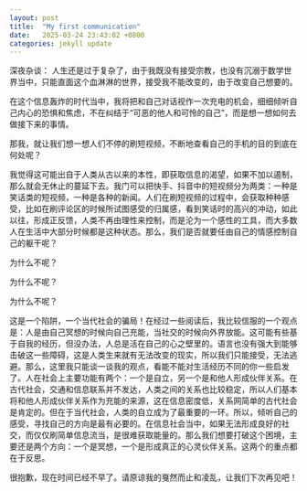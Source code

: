```yaml
---
layout: post
title:  "My first communication"
date:   2025-03-24 23:43:02 +0800
categories: jekyll update
---
```

深夜杂谈：
人生还是过于复杂了，由于我既没有接受宗教，也没有沉溺于数学世界当中，只能直面这个血淋淋的世界，接受我不能改变的，由于改变自己想要的。

在这个信息轰炸的时代当中，我将把和自己对话视作一次充电的机会，细细倾听自己内心的恐惧和焦虑，不在纠结于“可恶的他人和可怜的自己”，而是想一想如何去做接下来的事情。

那我，就让我们想一想人们不停的刷短视频，不断地查看自己的手机的目的到底在何处呢？

我觉得这可能出自于人类从古以来的本性，即获取信息的渴望，如果不加以遏制，那么就会无休止的蔓延下去。我门可以把快手、抖音中的短视频分为两类：一种是笑话类的短视频，一种是各种的新闻。人们在刷短视频的过程中，会获取种种感受，比如在刷评论区的时候所试图感受的归属感，看到笑话时的高兴的冲动，如此以往，形成正反馈，人类不再由理性来控制，而是沦为一个感性的工具，而大多数人在生活中大部分时候都是这种状态。那么，我们是否就要任由自己的情感控制自己的躯干呢？

为什么不呢？

为什么不呢？

为什么不呢？

这是一个陷阱，一个当代社会的骗局！在经过一些阅读后，我比较信服的一个观点是：人是由自己冥想的时候向自己充能，当社交的时候向外界放能。这可能有些基于自我的经历，但没办法，人总是活在自己的心之壁里的。语言也没有强大到能够击破这一些障碍，这是人类生来就有无法改变的现实，所以我们只能接受，无法逃避。那么，这里我只能谈一谈我的观点，看能不能对生活经历不同的你一些启发了。人在社会上主要功能有两个：一个是自立，另一个是和他人形成伙伴关系。在古代社会，交通和信息联系并不发达，人类之间的关系也比较稳定，所以人们基本将和他人形成伙伴关系作为充能的来源，这在信息密度低，关系网简单的古代社会是肯定的。但在于当代社会，人类的自立成为了最重要的一环。所以，倾听自己的感受，寻找自己的方向是最有必要的。在信息社会当中，如果无法形成良好的社交，而仅仅刷简单信息流当，是很难获取能量的。那么我们想要打破这个困境，主要还是两个方向：一个是冥想，一个是形成真正的心灵伙伴关系。这两个的重点都在于反思。

很抱歉，现在时间已经不早了。请原谅我的戛然而止和凌乱，让我们下次再见吧！
